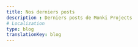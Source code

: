 ```yaml
---
title: Nos derniers posts
description : Derniers posts de Monki Projects
# Localization
type: blog
translationKey: blog
---
```

